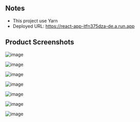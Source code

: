 ## Notes
- This project use Yarn
- Deployed URL: https://react-app-itfn375dza-de.a.run.app
<!-- Artifact Registry: asia-east1-docker.pkg.dev/myapp-26589/hrm/react-app -->
## Product Screenshots
![image](https://github.com/vclong2003/hrm-system-react/assets/53139311/381e0bdb-a58a-4f01-8ffb-01905438282b)

![image](https://github.com/vclong2003/hrm-system-react/assets/53139311/91d9282a-7117-4599-8620-91d32ac479f5)

![image](https://github.com/vclong2003/hrm-system-react/assets/53139311/1815bb2a-9d08-49b3-9d47-e0f86389cd4e)

![image](https://github.com/vclong2003/hrm-system-react/assets/53139311/2fe1367f-b388-4bf8-a999-e131fc8b57ce)

![image](https://github.com/vclong2003/hrm-system-react/assets/53139311/8a82c66e-5245-47ac-aa74-cbbcb7faeda1)

![image](https://github.com/vclong2003/hrm-system-react/assets/53139311/216de7ed-9c9d-415a-9e0c-f6970a43e3ce)

![image](https://github.com/vclong2003/hrm-system-react/assets/53139311/8e9fe992-f4d1-4fb9-8dfd-109c7c9c1139)

